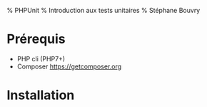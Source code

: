 % PHPUnit
% Introduction aux tests unitaires
% Stéphane Bouvry

# Prérequis

- PHP cli (PHP7+)
- Composer <https://getcomposer.org>


# Installation
